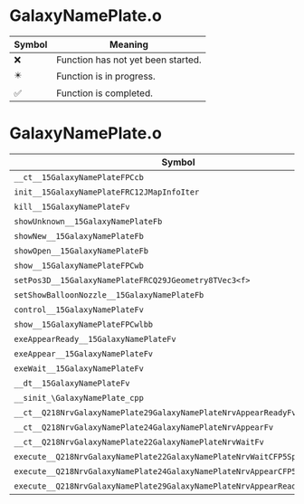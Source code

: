# GalaxyNamePlate.o
| Symbol | Meaning 
| ------------- | ------------- 
| :x: | Function has not yet been started. 
| :eight_pointed_black_star: | Function is in progress. 
| :white_check_mark: | Function is completed. 


# GalaxyNamePlate.o
| Symbol | Decompiled? |
| ------------- | ------------- |
| `__ct__15GalaxyNamePlateFPCcb` | :x: |
| `init__15GalaxyNamePlateFRC12JMapInfoIter` | :x: |
| `kill__15GalaxyNamePlateFv` | :x: |
| `showUnknown__15GalaxyNamePlateFb` | :white_check_mark: |
| `showNew__15GalaxyNamePlateFb` | :white_check_mark: |
| `showOpen__15GalaxyNamePlateFb` | :white_check_mark: |
| `show__15GalaxyNamePlateFPCwb` | :white_check_mark: |
| `setPos3D__15GalaxyNamePlateFRCQ29JGeometry8TVec3<f>` | :x: |
| `setShowBalloonNozzle__15GalaxyNamePlateFb` | :white_check_mark: |
| `control__15GalaxyNamePlateFv` | :white_check_mark: |
| `show__15GalaxyNamePlateFPCwlbb` | :x: |
| `exeAppearReady__15GalaxyNamePlateFv` | :x: |
| `exeAppear__15GalaxyNamePlateFv` | :x: |
| `exeWait__15GalaxyNamePlateFv` | :x: |
| `__dt__15GalaxyNamePlateFv` | :x: |
| `__sinit_\GalaxyNamePlate_cpp` | :x: |
| `__ct__Q218NrvGalaxyNamePlate29GalaxyNamePlateNrvAppearReadyFv` | :x: |
| `__ct__Q218NrvGalaxyNamePlate24GalaxyNamePlateNrvAppearFv` | :x: |
| `__ct__Q218NrvGalaxyNamePlate22GalaxyNamePlateNrvWaitFv` | :x: |
| `execute__Q218NrvGalaxyNamePlate22GalaxyNamePlateNrvWaitCFP5Spine` | :x: |
| `execute__Q218NrvGalaxyNamePlate24GalaxyNamePlateNrvAppearCFP5Spine` | :x: |
| `execute__Q218NrvGalaxyNamePlate29GalaxyNamePlateNrvAppearReadyCFP5Spine` | :x: |
